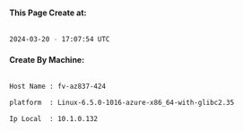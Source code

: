 
   
#### This Page Create at:

```bash

2024-03-20 - 17:07:54 UTC

```

#### Create By Machine:

```bash

Host Name : fv-az837-424

platform  : Linux-6.5.0-1016-azure-x86_64-with-glibc2.35

Ip Local  : 10.1.0.132

```

